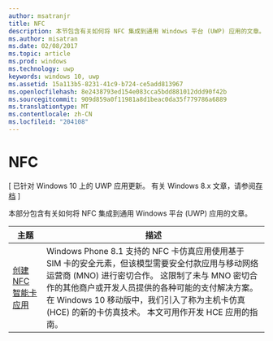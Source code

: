 ```yaml
---
author: msatranjr
title: NFC
description: 本节包含有关如何将 NFC 集成到通用 Windows 平台 (UWP) 应用的文章。
ms.author: misatran
ms.date: 02/08/2017
ms.topic: article
ms.prod: windows
ms.technology: uwp
keywords: windows 10, uwp
ms.assetid: 15a113b5-8231-41c9-b724-ce5add813967
ms.openlocfilehash: 8e2438793ed154e083cca5bdd881012ddd90f42b
ms.sourcegitcommit: 909d859a0f11981a8d1beac0da35f779786a6889
ms.translationtype: MT
ms.contentlocale: zh-CN
ms.locfileid: "204108"
---
```

# <a name="nfc"></a>NFC

\[ 已针对 Windows 10 上的 UWP 应用更新。 有关 Windows 8.x 文章，请参阅[存档](http://go.microsoft.com/fwlink/p/?linkid=619132) \]

本部分包含有关如何将 NFC 集成到通用 Windows 平台 (UWP) 应用的文章。

|主题 |描述|
|--------|------------------|
| [创建 NFC 智能卡应用](host-card-emulation.md)   | Windows Phone 8.1 支持的 NFC 卡仿真应用使用基于 SIM 卡的安全元素，但该模型需要安全付款应用与移动网络运营商 (MNO) 进行密切合作。 这限制了未与 MNO 密切合作的其他商户或开发人员提供的各种可能的支付解决方案。 在 Windows 10 移动版中，我们引入了称为主机卡仿真 (HCE) 的新的卡仿真技术。 本文可用作开发 HCE 应用的指南。   |